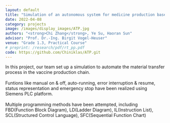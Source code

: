 ```yaml
---
layout: default
title: "Simulation of an autonomous system for medicine production based on Siemens PLC"
date: 2022-04-08
category: projects
image: /images/display_images/ATP.jpg
authors: "<strong>Chi Zhang</strong>, Ye Su, Haoran Sun"
advisor: "Prof. Dr.-Ing. Birgit Vogel-Heuser"
venue: "Grade 1.3, Practical Course"
# preprint: /research/pdf/rt_pp.pdf
code: https://github.com/Chiniklas/ATP.git
---
```

In this project, our team set up a simulation to automate the material transfer process in the vaccine production chain.<br><br>Funtions like manual on & off, auto-running, error interruption & resume, status representation and emergency stop have been realized using Siemens PLC platform. <br><br>Multiple programming methods have been attempted, including FBD(Function Block Diagram), LD(Ladder Diagram), IL(Instruction List), SCL(Structured Control Language), SFC(Sequential Function Chart)

